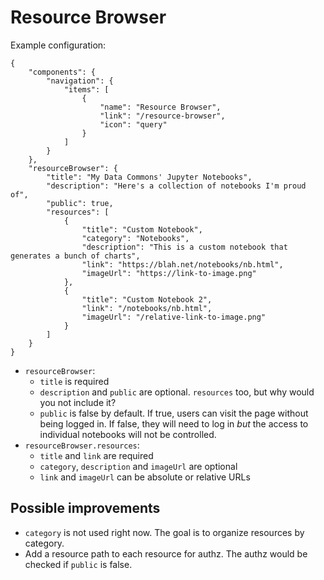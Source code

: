 # Resource Browser

Example configuration:

```
{
    "components": {
        "navigation": {
            "items": [
                {
                    "name": "Resource Browser",
                    "link": "/resource-browser",
                    "icon": "query"
                }
            ]
        }
    },
    "resourceBrowser": {
        "title": "My Data Commons' Jupyter Notebooks",
        "description": "Here's a collection of notebooks I'm proud of",
        "public": true,
        "resources": [
            {
                "title": "Custom Notebook",
                "category": "Notebooks",
                "description": "This is a custom notebook that generates a bunch of charts",
                "link": "https://blah.net/notebooks/nb.html",
                "imageUrl": "https://link-to-image.png"
            },
            {
                "title": "Custom Notebook 2",
                "link": "/notebooks/nb.html",
                "imageUrl": "/relative-link-to-image.png"
            }
        ]
    }
}
```

- `resourceBrowser`:
  - `title` is required
  - `description` and `public` are optional. `resources` too, but why would you not include it?
  - `public` is false by default. If true, users can visit the page without being logged in. If false, they will need to log in _but_ the access to individual notebooks will not be controlled.
- `resourceBrowser.resources`:
  - `title` and `link` are required
  - `category`, `description` and `imageUrl` are optional
  - `link` and `imageUrl` can be absolute or relative URLs

## Possible improvements

- `category` is not used right now. The goal is to organize resources by category.
- Add a resource path to each resource for authz. The authz would be checked if `public` is false.
